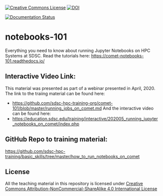 <a rel="license" href="http://creativecommons.org/licenses/by-nc-sa/4.0/"><img alt="Creative Commons License" style="border-width:0" src="https://i.creativecommons.org/l/by-nc-sa/4.0/80x15.png" /></a>
[![DOI](https://zenodo.org/badge/DOI/10.5281/zenodo.3478666.svg)](https://doi.org/10.5281/zenodo.3478666)

[![Documentation Status](https://readthedocs.org/projects/comet-notebooks-101/badge/?version=latest)](https://comet-notebooks-101.readthedocs.io/)

# notebooks-101
Everything you need to know about running Jupyter Notebooks on HPC Systems at SDSC.
Read the tutorials here: https://comet-notebooks-101.readthedocs.io/

## Interactive Video Link:
This material was presented as part of a webinar presented in April, 2020. The link to the traiing material can be found here:
* https://github.com/sdsc-hpc-training-org/comet-101/blob/master/running_jobs_on_comet.md
And the interactive video can be found here:
* https://education.sdsc.edu/training/interactive/202005_running_jupyter_notebooks_on_comet/index.php

## GitHub Repo to training material:
https://github.com/sdsc-hpc-training/basic_skills/tree/master/how_to_run_notebooks_on_comet


## License

All the teaching material in this repository is licensed under [Creative Commons Attribution-NonCommercial-ShareAlike 4.0 International License](https://creativecommons.org/licenses/by-nc-sa/4.0/)
